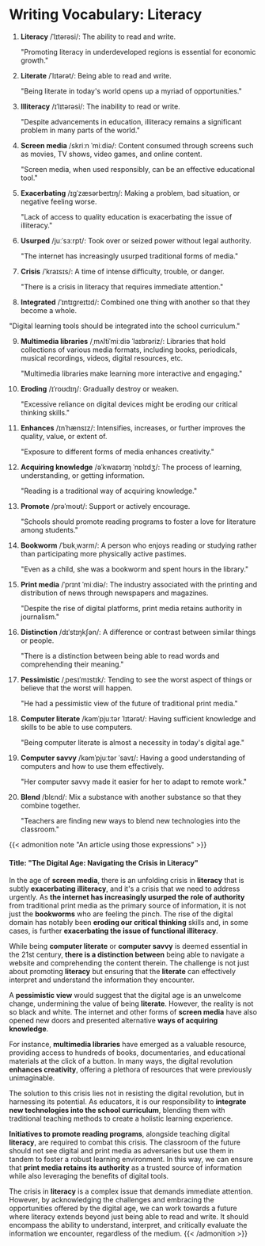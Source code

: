 # Writing Vocabulary: Literacy


1. **Literacy** /ˈlɪtərəsi/: The ability to read and write.

   "Promoting literacy in underdeveloped regions is essential for economic growth."

2. **Literate** /ˈlɪtərət/: Being able to read and write.
   
   "Being literate in today's world opens up a myriad of opportunities."

3. **Illiteracy** /ɪˈlɪtərəsi/: The inability to read or write.
   
   "Despite advancements in education, illiteracy remains a significant problem in many parts of the world."

4. **Screen media** /skriːn ˈmiːdiə/: Content consumed through screens such as movies, TV shows, video games, and online content.
   
   "Screen media, when used responsibly, can be an effective educational tool."

5. **Exacerbating** /ɪgˈzæsərbeɪtɪŋ/: Making a problem, bad situation, or negative feeling worse.
   
   "Lack of access to quality education is exacerbating the issue of illiteracy."

6. **Usurped** /juːˈsɜːrpt/: Took over or seized power without legal authority.
   
   "The internet has increasingly usurped traditional forms of media."

7. **Crisis** /ˈkraɪsɪs/: A time of intense difficulty, trouble, or danger.
   
   "There is a crisis in literacy that requires immediate attention."

8.  **Integrated** /ˈɪntɪgreɪtɪd/: Combined one thing with another so that they become a whole.
   
   "Digital learning tools should be integrated into the school curriculum."

9.  **Multimedia libraries** /ˌmʌltiˈmiːdiə ˈlaɪbrəriz/: Libraries that hold collections of various media formats, including books, periodicals, musical recordings, videos, digital resources, etc.
    
    "Multimedia libraries make learning more interactive and engaging."

10. **Eroding** /ɪˈroʊdɪŋ/: Gradually destroy or weaken.
    
    "Excessive reliance on digital devices might be eroding our critical thinking skills."

11. **Enhances** /ɪnˈhænsɪz/: Intensifies, increases, or further improves the quality, value, or extent of.
    
    "Exposure to different forms of media enhances creativity."

12. **Acquiring knowledge** /əˈkwaɪərɪŋ ˈnɒlɪdʒ/: The process of learning, understanding, or getting information.
    
    "Reading is a traditional way of acquiring knowledge."

13. **Promote** /prəˈmoʊt/: Support or actively encourage.
    
    "Schools should promote reading programs to foster a love for literature among students."

14. **Bookworm** /ˈbʊkˌwɜrm/: A person who enjoys reading or studying rather than participating more physically active pastimes. 
    
    "Even as a child, she was a bookworm and spent hours in the library."

15. **Print media** /ˈprɪnt ˈmiːdiə/: The industry associated with the printing and distribution of news through newspapers and magazines.
    
    "Despite the rise of digital platforms, print media retains authority in journalism."

16. **Distinction** /dɪˈstɪŋkʃən/: A difference or contrast between similar things or people.
    
    "There is a distinction between being able to read words and comprehending their meaning."

17. **Pessimistic** /ˌpesɪˈmɪstɪk/: Tending to see the worst aspect of things or believe that the worst will happen.
    
    "He had a pessimistic view of the future of traditional print media."

18. **Computer literate** /kəmˈpjuːtər ˈlɪtərət/: Having sufficient knowledge and skills to be able to use computers.
    
    "Being computer literate is almost a necessity in today's digital age."

19. **Computer savvy** /kəmˈpjuːtər ˈsavɪ/: Having a good understanding of computers and how to use them effectively.
    
    "Her computer savvy made it easier for her to adapt to remote work."

20. **Blend** /blɛnd/: Mix a substance with another substance so that they combine together.
    
    "Teachers are finding new ways to blend new technologies into the classroom."

{{< admonition note "An article using those expressions" >}}
#### Title: "The Digital Age: Navigating the Crisis in Literacy"

In the age of **screen media**, there is an unfolding crisis in **literacy** that is subtly **exacerbating illiteracy**, and it's a crisis that we need to address urgently. As **the internet has increasingly usurped the role of authority** from traditional print media as the primary source of information, it is not just the **bookworms** who are feeling the pinch. The rise of the digital domain has notably been **eroding our critical thinking** skills and, in some cases, is further **exacerbating the issue of functional illiteracy**.

While being **computer literate** or **computer savvy** is deemed essential in the 21st century, **there is a distinction between** being able to navigate a website and comprehending the content therein. The challenge is not just about promoting **literacy** but ensuring that the **literate** can effectively interpret and understand the information they encounter.

A **pessimistic view** would suggest that the digital age is an unwelcome change, undermining the value of being **literate**. However, the reality is not so black and white. The internet and other forms of **screen media** have also opened new doors and presented alternative **ways of acquiring knowledge**.

For instance, **multimedia libraries** have emerged as a valuable resource, providing access to hundreds of books, documentaries, and educational materials at the click of a button. In many ways, the digital revolution **enhances creativity**, offering a plethora of resources that were previously unimaginable.

The solution to this crisis lies not in resisting the digital revolution, but in harnessing its potential. As educators, it is our responsibility to **integrate new technologies into the school curriculum**, blending them with traditional teaching methods to create a holistic learning experience.

**Initiatives to promote reading programs**, alongside teaching digital **literacy**, are required to combat this crisis. The classroom of the future should not see digital and print media as adversaries but use them in tandem to foster a robust learning environment. In this way, we can ensure that **print media retains its authority** as a trusted source of information while also leveraging the benefits of digital tools.

The crisis in **literacy** is a complex issue that demands immediate attention. However, by acknowledging the challenges and embracing the opportunities offered by the digital age, we can work towards a future where literacy extends beyond just being able to read and write. It should encompass the ability to understand, interpret, and critically evaluate the information we encounter, regardless of the medium.
{{< /admonition >}}
